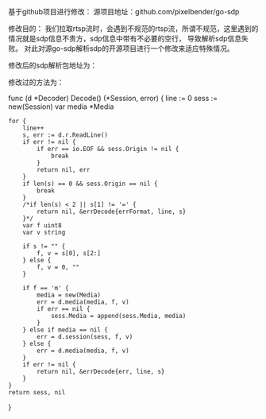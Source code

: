基于github项目进行修改：
源项目地址：github.com/pixelbender/go-sdp

修改目的：
我们拉取rtsp流时，会遇到不规范的rtsp流，所谓不规范，这里遇到的情况就是sdp信息不贵方，sdp信息中带有不必要的空行，
导致解析sdp信息失败。
对此对源go-sdp解析sdp的开源项目进行一个修改来适应特殊情况。

修改后的sdp解析包地址为：


修改过的方法为：

func (d *Decoder) Decode() (*Session, error) {
line := 0
sess := new(Session)
var media *Media

	for {
		line++
		s, err := d.r.ReadLine()
		if err != nil {
			if err == io.EOF && sess.Origin != nil {
				break
			}
			return nil, err
		}
		if len(s) == 0 && sess.Origin == nil {
			break
		}
		/*if len(s) < 2 || s[1] != '=' {
			return nil, &errDecode{errFormat, line, s}
		}*/
		var f uint8
		var v string

		if s != "" {
			f, v = s[0], s[2:]
		} else {
			f, v = 0, ""
		}

		if f == 'm' {
			media = new(Media)
			err = d.media(media, f, v)
			if err == nil {
				sess.Media = append(sess.Media, media)
			}
		} else if media == nil {
			err = d.session(sess, f, v)
		} else {
			err = d.media(media, f, v)
		}
		if err != nil {
			return nil, &errDecode{err, line, s}
		}
	}
	return sess, nil
}
